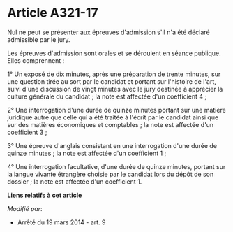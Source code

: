# Article A321-17

Nul ne peut se présenter aux épreuves d'admission s'il n'a été déclaré admissible par le jury. 

Les épreuves d'admission sont orales et se déroulent en séance publique. Elles comprennent : 

1° Un exposé de dix minutes, après une préparation de trente minutes, sur une question tirée au sort par le candidat et
portant sur l'histoire de l'art, suivi d'une discussion de vingt minutes avec le jury destinée à apprécier la culture
générale du candidat ; la note est affectée d'un coefficient 4 ; 

2° Une interrogation d'une durée de quinze minutes portant sur une matière juridique autre que celle qui a été traitée à
l'écrit par le candidat ainsi que sur des matières économiques et comptables ; la note est affectée d'un coefficient 3 ; 

3° Une épreuve d'anglais consistant en une interrogation d'une durée de quinze minutes ; la note est affectée d'un
coefficient 1 ;

4° Une interrogation facultative, d'une durée de quinze minutes, portant sur la langue vivante étrangère choisie par le
candidat lors du dépôt de son dossier ; la note est affectée d'un coefficient 1.

**Liens relatifs à cet article**

_Modifié par_:

  - Arrêté du 19 mars 2014 - art. 9
